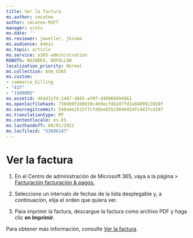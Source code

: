 ```yaml
---
title: Ver la factura
ms.author: cmcatee
author: cmcatee-MSFT
manager: scotv
ms.date: ''
ms.reviewer: jmueller, jkinma
ms.audience: Admin
ms.topic: article
ms.service: o365-administration
ROBOTS: NOINDEX, NOFOLLOW
localization_priority: Normal
ms.collection: Adm_O365
ms.custom:
- commerce_billing
- "437"
- "1500005"
ms.assetid: 464d32fd-2487-4885-af0f-d4096b694861
ms.openlocfilehash: 738db9f208659c4b9ecfdb2d7fd1e8409913938f
ms.sourcegitcommit: 540a4e2515f7cfddee65519046454fc4437cd287
ms.translationtype: MT
ms.contentlocale: es-ES
ms.lasthandoff: 08/01/2021
ms.locfileid: "53686147"
---
```

# <a name="view-my-bill-or-invoice"></a>Ver la factura

1. En el Centro de administración de Microsoft 365, vaya  a la página \> [Facturación facturación & pagos.](https://go.microsoft.com/fwlink/p/?linkid=848039)

2. Seleccione un intervalo de fechas de la lista desplegable y, a continuación, elija el orden que quiera ver.

3. Para imprimir la factura, descargue la factura como archivo PDF y haga clic **en Imprimir**.

Para obtener más información, consulte [Ver la factura](/microsoft-365/commerce/billing-and-payments/view-your-bill-or-invoice).
